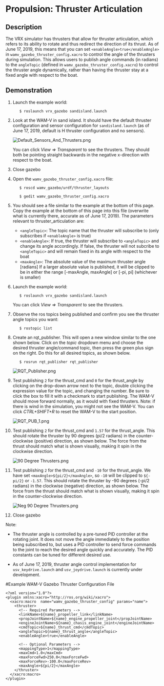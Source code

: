 # Propulsion: Thruster Articulation #

## Description  ##

The VRX simulator has thrusters that allow for thruster articulation, which refers to its ability to rotate and thus redirect the direction of its thrust. As of June 17, 2019, this means that you can set `<enableAngle>true</enableAngle>` in `wamv_gazebo_thruster_config.xacro` to control the angle of the thrusters during simulation. This allows users to publish angle commands (in radians) to the `angleTopic` (defined in `wamv_gazebo_thruster_config.xacro`) to control the thruster angle dynamically, rather than having the thruster stay at a fixed angle with respect to the boat.

## Demonstration ##

1. Launch the example world:


    ```
       $ roslaunch vrx_gazebo sandisland.launch
    ```

2. Look at the WAM-V in sand island. It should have the default thruster configuration and sensor configuration for `sandisland.launch` (as of June 17, 2019, default is H thruster configuration and no sensors). 

    ![Default_Sensors_And_Thrusters.png](https://bitbucket.org/repo/BgXLzgM/images/2154255799-Default_Sensors_And_Thrusters.png)

    You can click _View => Transparent_ to see the thrusters. They should both be pointing straight backwards in the negative x-direction with respect to the boat. 

3. Close gazebo
4. Open the `wamv_gazebo_thruster_config.xacro` file:


    ```
       $ roscd wamv_gazebo/urdf/thruster_layouts
    ```


    ```
       $ gedit wamv_gazebo_thruster_config.xacro
    ```

5. You should see a file similar to the example at the bottom of this page. Copy the example at the bottom of this page into this file (overwrite what is currently there, accurate as of June 17, 2019). The parameters relevant to thruster_articulation are: 

    * `<angleTopic>`: The topic name that the thruster will subscribe to (only subscribes if `<enableAngle>` is true)
    * `<enableAngle>`: If true, the thruster will subscribe to `<angleTopic>` and change its angle accordingly. If false, the thruster will not subcribe to `<angleTopic>` and will remain fixed in its angle with respect to the boat
    * `<maxAngle>`: The absolute value of the maximum thruster angle [radians] If a larger absolute value is published, it will be clipped to be in either the range [-maxAngle, maxAngle] or [-pi, pi] (whichever is smaller)


6. Launch the example world:

    ```
       $ roslaunch vrx_gazebo sandisland.launch
    ```

    You can click _View => Transparent_ to see the thrusters.

7. Observe the ros topics being published and confirm you see the thruster angle topics you want:

    ```
       $ rostopic list
    ```

8. Create an rqt_publisher. This will open a new window similar to the one shown below. Click on the _topic_ dropdown menu and choose the desired thruster angle/command topic, then press the green plus sign on the right. Do this for all desired topics, as shown below. 


    ```
       $ rosrun rqt_publisher rqt_publisher
    ```


    ![RQT_Publisher.png](https://bitbucket.org/repo/BgXLzgM/images/3233543218-RQT_Publisher.png)


9. Test publishing `2` for the thrust_cmd and `0` for the thrust_angle by clicking on the drop-down arrow next to the topic, double clicking the expression value for the topic, and changing the number. Be sure to click the box to fill it with a checkmark to start publishing. The WAM-V should move forward normally, as it would with fixed thrusters. Note: if there is wind in the simulation, you might not see the WAM-V. You can click _CTRL+SHIFT+R_ to reset the WAM-V to the start position.

    ![RQT_PUB_1.png](https://bitbucket.org/repo/BgXLzgM/images/2140541476-RQT_PUB_1.png)

10. Test publishing `2` for the thrust_cmd and `1.57` for the thrust_angle. This should rotate the thruster by 90 degrees (pi/2 radians) in the counter-clockwise (positive) direction, as shown below. The force from the thrust should match what is shown visually, making it spin in the clockwise direction.

    ![90 Degree Thrusters.png](https://bitbucket.org/repo/BgXLzgM/images/1573770290-90%20Degree%20Thrusters.png)

11. Test publishing `2` for the thrust_cmd and `-10` for the thrust_angle. We have set `<maxAngle>${pi/2}</maxAngle>`, so `-10` will be clipped to `${-pi/2}` or `-1.57`. This should rotate the thruster by -90 degrees (-pi/2 radians) in the clockwise (negative) direction, as shown below. The force from the thrust should match what is shown visually, making it spin in the counter-clockwise direction.

    ![Neg 90 Degree Thrusters.png](https://bitbucket.org/repo/BgXLzgM/images/1788754463-Neg%2090%20Degree%20Thrusters.png)

12. Close gazebo

Note:

* The thruster angle is controlled by a pre-tuned PID controller at the rotating joint. It does not move the angle immediately to the position being subscribed to, but uses a PID controller to send force commands to the joint to reach the desired angle quickly and accurately. The PID constants can be tuned for different desired use.

* As of June 17, 2019, thruster angle control implementation for `usv_keydrive.launch` and `usv_joydrive.launch` is currently under development.

#Example WAM-V Gazebo Thruster Configuration File
```
<?xml version="1.0"?>
<plugin xmlns:xacro="http://ros.org/wiki/xacro">
  <xacro:macro  name="wamv_gazebo_thruster_config" params="name">
    <thruster>
      <!-- Required Parameters -->
      <linkName>${name}_propeller_link</linkName>
      <propJointName>${name}_engine_propeller_joint</propJointName>
      <engineJointName>${name}_chasis_engine_joint</engineJointName>
      <cmdTopic>${name}_thrust_cmd</cmdTopic>
      <angleTopic>${name}_thrust_angle</angleTopic>
      <enableAngle>true</enableAngle>

      <!-- Optional Parameters -->
      <mappingType>1</mappingType>
      <maxCmd>1.0</maxCmd>
      <maxForceFwd>250.0</maxForceFwd>
      <maxForceRev>-100.0</maxForceRev>
      <maxAngle>${pi/2}</maxAngle>
    </thruster>
  </xacro:macro>
</plugin>
```